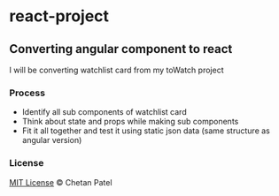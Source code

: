 # react-project
## Converting angular component to react
I will be converting watchlist card from my toWatch project

### Process
- Identify all sub components of watchlist card
- Think about state and props while making sub components
- Fit it all together and test it using static json data (same structure as angular version)

### License
[MIT License](https://github.com/ChetanPate1/react-project/blob/master/LICENCE)
© Chetan Patel
